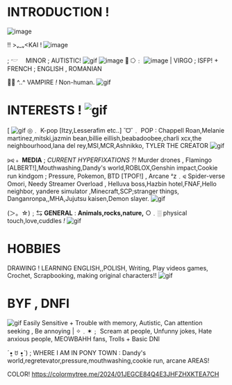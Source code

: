 # INTRODUCTION ! 
 
![image](https://github.com/user-attachments/assets/427921b3-73fd-49e2-a051-6b0a2e6872c3)

!! >ᵥ_ᵥ<KAI !  ![image](https://github.com/user-attachments/assets/ed58978e-3a9f-445b-b37c-4b08fac2438a)

; 𓎢　 MINOR ; AUTISTIC!  ![gif](https://64.media.tumblr.com/c976c1f0110dff524dead5bde74dd5df/09b0656ab042c182-ac/s75x75_c1/888d378a91f5776307c5c5633ed9c5c7e094b4e5.gifv)   ![image](https://github.com/user-attachments/assets/a58daf60-33a9-473a-9c07-4082b46d7f4a)
 🦇 ⭔﹕ ![image](https://github.com/user-attachments/assets/65af1f47-8e4b-4652-98ef-49bea9cd2d48)
| VIRGO ; ISFP! + FRENCH  ; ENGLISH , ROMANIAN

🧛‍♂️ ^..^ VAMPIRE *!* Non-human. ![gif](https://files.catbox.moe/g1oq36.gif)

# INTERESTS ! ![gif](https://files.catbox.moe/5u1pyi.gif)
[ ![gif](https://files.catbox.moe/2vjj5z.gif)  ◎﹒ K-pop [Itzy,Lesserafim etc..] ˘ᗜ˘﹒ POP : Chappell Roan,Melanie martinez,mitski,jazmin bean,billie eillish,beabadoobee,charli xcx,the neighbourhood,lana del rey,MSI,MCR,Ashnikko, TYLER THE CREATOR ![gif](https://files.catbox.moe/5u5v9r.gif)

⪩⪨﹢ **MEDIA** ;  *CURRENT HYPERFIXATIONS ?!* Murder drones , Flamingo [ALBERT!],Mouthwashing,Dandy's world,ROBLOX,Genshin impact,Cookie run kindgom ; Pressure, Pokemon, BTD [TPOF!] , Arcane ᶻz﹒⪨   Spider-verse   Omori, Needy Streamer Overload , Helluva boss,Hazbin hotel,FNAF,Hello neighbor, yandere simulator ,Minecraft,SCP;stranger things,  Danganronpa,,MHA,Jujutsu kaisen,Demon slayer. ![gif](https://files.catbox.moe/z6cg9j.gif)

(＞。☆)﹔⇆ **GENERAL** : **Animals,rocks,nature,** ○﹒░ physical touch,love,cuddles *!* ![gif](https://64.media.tumblr.com/81c741adc913a591c0c02ba77cf0d1fa/3e8d1fe1953a3988-20/s75x75_c1/87ce63459a2207a938d682626318e0882935d137.gif)


# HOBBIES
DRAWING ! LEARNING ENGLISH,,POLISH, Writing, Play videos games, Crochet, Scrapbooking, making original characters!! ![gif](https://files.catbox.moe/c2i6ii.gif)


# BYF , DNFI

![gif](https://files.catbox.moe/lq9k9g.gif) Easily Sensitive + Trouble with memory, Autistic, Can attention seeking , Be annoying | ✧﹒✶﹔ Scream at people, Unfunny jokes, Hate anxious people, MEOWBAHH fans, Trolls + Basic DNI


ˊ•͈ ꇴ •͈ˋ) ; WHERE I AM IN PONY TOWN : Dandy's world,regretevator,pressure,mouthwashing,cookie run, arcane AREAS!

COLOR! https://colormytree.me/2024/01JEGCE84Q4E3JHFZHXKTEA7CH
